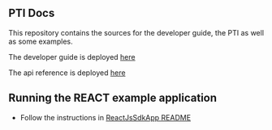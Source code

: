 ## PTI Docs

This repository contains the sources for the developer guide, the PTI as well as some examples.

The developer guide is deployed [here](https://provenancetech.github.io/pti-docs/guide/v0/#/)

The api reference is deployed [here](https://provenancetech.github.io/pti-docs/api/v0/#/) 

## Running the REACT example application

* Follow the instructions in [ReactJsSdkApp README](examples/ReactJsSdkApp/README.md) 
